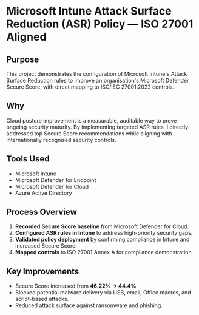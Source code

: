# Microsoft Intune Attack Surface Reduction (ASR) Policy — ISO 27001 Aligned

## Purpose
This project demonstrates the configuration of Microsoft Intune's Attack Surface Reduction rules to improve an organisation's Microsoft Defender Secure Score, with direct mapping to ISO/IEC 27001:2022 controls.

## Why
Cloud posture improvement is a measurable, auditable way to prove ongoing security maturity. By implementing targeted ASR rules, I directly addressed top Secure Score recommendations while aligning with internationally recognised security controls.

## Tools Used
- Microsoft Intune
- Microsoft Defender for Endpoint
- Microsoft Defender for Cloud
- Azure Active Directory

## Process Overview
1. **Recorded Secure Score baseline** from Microsoft Defender for Cloud.
2. **Configured ASR rules in Intune** to address high-priority security gaps.
3. **Validated policy deployment** by confirming compliance in Intune and increased Secure Score.
4. **Mapped controls** to ISO 27001 Annex A for compliance demonstration.

## Key Improvements
- Secure Score increased from **46.22% → 44.4%**.
- Blocked potential malware delivery via USB, email, Office macros, and script-based attacks.
- Reduced attack surface against ransomware and phishing.
